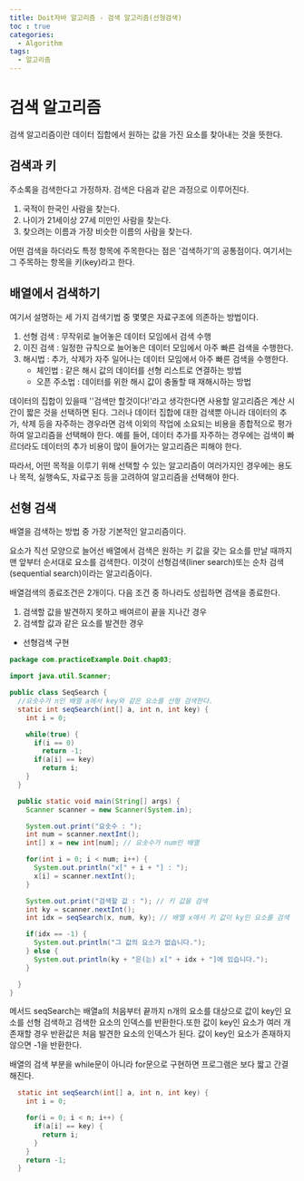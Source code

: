 ```yaml
---
title: Doit자바 알고리즘 - 검색 알고리즘(선형검색)
toc : true
categories:
  - Algorithm
tags:
  - 알고리즘
---
```


# 검색 알고리즘

검색 알고리즘이란 데이터 집합에서 원하는 값을 가진 요소를 찾아내는 것을 뜻한다.



## 검색과 키

주소록을 검색한다고 가정하자. 검색은 다음과 같은 과정으로 이루어진다.

1. 국적이 한국인 사람을 찾는다.
2. 나이가 21세이상 27세 미만인 사람을 찾는다.
3. 찾으려는 이름과 가장 비슷한 이름의 사람을 찾는다.



어떤 검색을 하더라도 특정 항목에 주목한다는 점은 '검색하기'의 공통점이다. 여기서는 그 주목하는 항목을 키(key)라고 한다.



## 배열에서 검색하기

여기서 설명하는 세 가지 검색기법 중 몇몇은 자료구조에 의존하는 방법이다.

1. 선형 검색 : 무작위로 늘어놓은 데이터 모임에서 검색 수행
2. 이진 검색 : 일정한 규칙으로 늘어놓은 데이터 모임에서 아주 빠른 검색을 수행한다.
3. 해시법 : 추가, 삭제가 자주 일어나는 데이터 모임에서 아주 빠른 검색을 수행한다.
   - 체인법 : 같은 해시 값의 데이터를 선형 리스트로 연결하는 방법
   - 오픈 주소법 : 데이터를 위한 해시 값이 충돌할 때 재해시하는 방법



데이터의 집합이 있을때 ''검색만 할것이다!'라고 생각한다면 사용할 알고리즘은 계산 시간이 짧은 것을 선택하면 된다. 그러나 데이터 집합에 대한 검색뿐 아니라 데이터의 추가, 삭제 등을 자주하는 경우라면 검색 이외의 작업에 소요되는 비용을 종합적으로 평가하여 알고리즘을 선택해야 한다. 예를 들어, 데이터 추가를 자주하는 경우에는 검색이 빠르더라도 데이터의 추가 비용이 많이 들어가는 알고리즘은 피해야 한다.

따라서, 어떤 목적을 이루기 위해 선택할 수 있는 알고리즘이 여러가지인 경우에는 용도나 목적, 실행속도, 자료구조 등을 고려하여 알고리즘을 선택해야 한다.



## 선형 검색

배열을 검색하는 방법 중 가장 기본적인 알고리즘이다. 

요소가 직선 모양으로 늘어선 배열에서 검색은 원하는 키 값을 갖는 요소를 만날 때까지 맨 앞부터 순서대로 요소를 검색한다. 이것이 선형검색(liner search)또는 순차 검색(sequential search)이라는 알고리즘이다.



배열검색의 종료조건은 2개이다. 다음 조건 중 하나라도 성립하면 검색을 종료한다.

1. 검색할 값을 발견하지 못하고 배여르이 끝을 지나간 경우
2. 검색할 값과 같은 요소를 발견한 경우



* 선형검색 구현

```java
package com.practiceExample.Doit.chap03;

import java.util.Scanner;

public class SeqSearch {
  //요솟수가 n인 배열 a에서 key와 같은 요소를 선형 검색한다.
  static int seqSearch(int[] a, int n, int key) {
    int i = 0;

    while(true) {
      if(i == 0)
        return -1;
      if(a[i] == key)
        return i;
    }
  }

  public static void main(String[] args) {
    Scanner scanner = new Scanner(System.in);

    System.out.print("요솟수 : ");
    int num = scanner.nextInt();
    int[] x = new int[num]; // 요솟수가 num인 배열

    for(int i = 0; i < num; i++) {
      System.out.println("x[" + i + "] : ");
      x[i] = scanner.nextInt();
    }

    System.out.print("검색할 값 : "); // 키 값을 검색
    int ky = scanner.nextInt();
    int idx = seqSearch(x, num, ky); // 배열 x에서 키 값이 ky인 요소를 검색

    if(idx == -1) {
      System.out.println("그 값의 요소가 없습니다.");
    } else {
      System.out.println(ky + "은(는) x[" + idx + "]에 있습니다.");
    }

  }
}

```

메서드 seqSearch는 배열a의 처음부터 끝까지 n개의 요소를 대상으로 값이 key인 요소를 선형 검색하고 검색한 요소의 인덱스를 반환한다.또한 값이 key인 요소가 여러 개 존재할 경우 반환값은 처음 발견한 요소의 인덱스가 된다. 값이 key인 요소가 존재하지 않으면 -1을 반환한다.



배열의 검색 부분을 while문이 아니라 for문으로 구현하면 프로그램은 보다 짧고 간결해진다.

```java
  static int seqSearch(int[] a, int n, int key) {
    int i = 0;

    for(i = 0; i < n; i++) {
      if(a[i] == key) {
        return i;
      }
    }
    return -1;
  }
```

